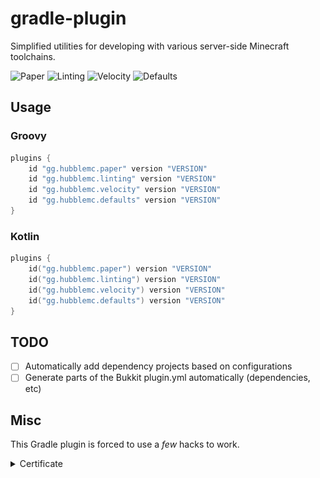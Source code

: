 # gradle-plugin

Simplified utilities for developing with various server-side Minecraft toolchains.

![Paper](https://img.shields.io/gradle-plugin-portal/v/gg.hubblemc.paper?label=gg.hubblemc.paper&logo=gradle&style=flat-square)
![Linting](https://img.shields.io/gradle-plugin-portal/v/gg.hubblemc.paper?label=gg.hubblemc.paper&logo=gradle&style=flat-square)
![Velocity](https://img.shields.io/gradle-plugin-portal/v/gg.hubblemc.paper?label=gg.hubblemc.paper&logo=gradle&style=flat-square)
![Defaults](https://img.shields.io/gradle-plugin-portal/v/gg.hubblemc.paper?label=gg.hubblemc.paper&logo=gradle&style=flat-square)

## Usage

### Groovy

```groovy
plugins {
    id "gg.hubblemc.paper" version "VERSION"
    id "gg.hubblemc.linting" version "VERSION"
    id "gg.hubblemc.velocity" version "VERSION"
    id "gg.hubblemc.defaults" version "VERSION"
}
```

### Kotlin

```kotlin
plugins {
    id("gg.hubblemc.paper") version "VERSION"
    id("gg.hubblemc.linting") version "VERSION"
    id("gg.hubblemc.velocity") version "VERSION"
    id("gg.hubblemc.defaults") version "VERSION"
}
```

## TODO

- [ ] Automatically add dependency projects based on configurations
- [ ] Generate parts of the Bukkit plugin.yml automatically (dependencies, etc)

## Misc

This Gradle plugin is forced to use a *few* hacks to work.

<details>
<summary>Certificate</summary>

![Certificate](.github/assets/gradle-hack-cert.png)
</details>